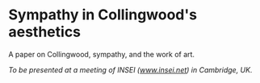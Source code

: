 # Sympathy in Collingwood's aesthetics
A paper on Collingwood, sympathy, and the work of art. 

*To be presented at a meeting of INSEI (www.insei.net) in Cambridge, UK.*
